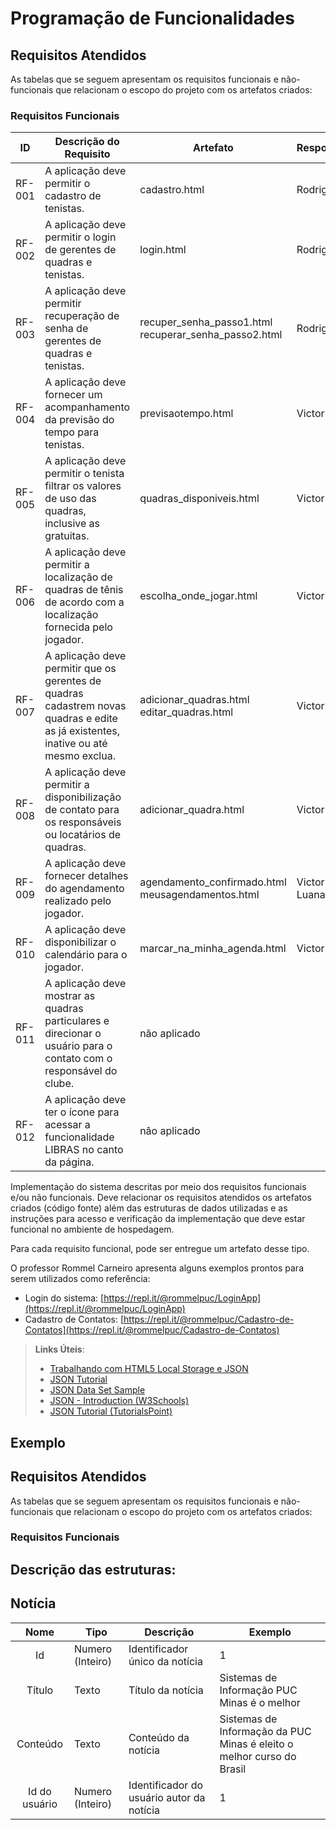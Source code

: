 # Programação de Funcionalidades

## Requisitos Atendidos

As tabelas que se seguem apresentam os requisitos funcionais e não-funcionais que relacionam o escopo do projeto com os artefatos criados:

### Requisitos Funcionais

|ID    | Descrição do Requisito | Artefato | Responsável |
|------|------------------------|------------|------------|
|RF-001| A aplicação deve permitir o cadastro de tenistas. | cadastro.html | Rodrigo |
|RF-002| A aplicação deve permitir o login de gerentes de quadras e tenistas. | login.html | Rodrigo |
|RF-003| A aplicação deve permitir recuperação de senha de gerentes de quadras e tenistas. | recuper_senha_passo1.html recuperar_senha_passo2.html | Rodrigo |
|RF-004| A aplicação deve fornecer um acompanhamento da previsão do tempo para tenistas. | previsaotempo.html | Victor |
|RF-005| A aplicação deve permitir o tenista filtrar os valores de uso das quadras, inclusive as gratuitas.| quadras_disponiveis.html | Victor |
|RF-006| A aplicação deve permitir a localização de quadras de tênis de acordo com a localização fornecida pelo jogador. | escolha_onde_jogar.html | Victor |
|RF-007| A aplicação deve permitir que os gerentes de quadras cadastrem novas quadras e edite as já existentes, inative ou até mesmo exclua. | adicionar_quadras.html editar_quadras.html | Victor |
|RF-008| A aplicação deve permitir a disponibilização de contato para os responsáveis ou locatários de quadras. | adicionar_quadra.html | Victor |
|RF-009| A aplicação deve fornecer detalhes do agendamento realizado pelo jogador. | agendamento_confirmado.html meusagendamentos.html | Victor e Luana |
|RF-010| A aplicação deve disponibilizar o calendário para o jogador. | marcar_na_minha_agenda.html | Victor |
|RF-011| A aplicação deve mostrar as quadras particulares e direcionar o usuário para o contato com o responsável do clube.  | não aplicado | 
|RF-012| A aplicação deve ter o ícone para acessar a funcionalidade LIBRAS no canto da página.| nâo aplicado |





Implementação do sistema descritas por meio dos requisitos funcionais e/ou não funcionais. Deve relacionar os requisitos atendidos os artefatos criados (código fonte) além das estruturas de dados utilizadas e as instruções para acesso e verificação da implementação que deve estar funcional no ambiente de hospedagem.

Para cada requisito funcional, pode ser entregue um artefato desse tipo.

O professor Rommel Carneiro apresenta alguns exemplos prontos para serem utilizados como referência:
- Login do sistema: [https://repl.it/@rommelpuc/LoginApp](https://repl.it/@rommelpuc/LoginApp) 
- Cadastro de Contatos: [https://repl.it/@rommelpuc/Cadastro-de-Contatos](https://repl.it/@rommelpuc/Cadastro-de-Contatos)


> **Links Úteis**:
>
> - [Trabalhando com HTML5 Local Storage e JSON](https://www.devmedia.com.br/trabalhando-com-html5-local-storage-e-json/29045)
> - [JSON Tutorial](https://www.w3resource.com/JSON)
> - [JSON Data Set Sample](https://opensource.adobe.com/Spry/samples/data_region/JSONDataSetSample.html)
> - [JSON - Introduction (W3Schools)](https://www.w3schools.com/js/js_json_intro.asp)
> - [JSON Tutorial (TutorialsPoint)](https://www.tutorialspoint.com/json/index.htm)

## Exemplo

## Requisitos Atendidos

As tabelas que se seguem apresentam os requisitos funcionais e não-funcionais que relacionam o escopo do projeto com os artefatos criados:

### Requisitos Funcionais

## Descrição das estruturas:

## Notícia
|  **Nome**      | **Tipo**          | **Descrição**                             | **Exemplo**                                    |
|:--------------:|-------------------|-------------------------------------------|------------------------------------------------|
| Id             | Numero (Inteiro)  | Identificador único da notícia            | 1                                              |
| Título         | Texto             | Título da notícia                         | Sistemas de Informação PUC Minas é o melhor                                   |
| Conteúdo       | Texto             | Conteúdo da notícia                       | Sistemas de Informação da PUC Minas é eleito o melhor curso do Brasil                            |
| Id do usuário  | Numero (Inteiro)  | Identificador do usuário autor da notícia | 1                                              |

